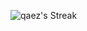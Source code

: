 ![qaez's Streak](https://github-readme-streak-stats.herokuapp.com/?user=qaez0&theme=vue-dark&hide_border=true)
